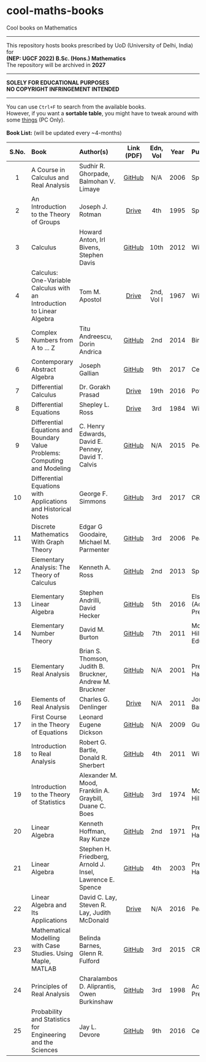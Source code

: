 # cool-maths-books
Cool books on Mathematics
<hr>
This repository hosts books prescribed by UoD (University of Delhi, India) for <br>
<b>(NEP: UGCF 2022) B.Sc. (Hons.) Mathematics</b><br>
The repository will be archived in <b>2027</b>
<hr>
<b>SOLELY FOR EDUCATIONAL PURPOSES</b><br>
<b>NO COPYRIGHT INFRINGEMENT INTENDED</b>
<hr>

You can use `Ctrl+F` to search from the available books.<br>
However, if you want a <b>sortable table</b>, you might have to tweak around with some [things](https://stackoverflow.com/a/42845732) (PC Only).<br><br>
<b>Book List:</b> (will be updated every ~4-months)
<!-- table below -->

|S.No.|Book|Author(s)|Link (PDF)|Edn, Vol|Year|Publisher|
|:---:|:---|:---|:---:|:---:|:---:|:---|
|1|A Course in Calculus and Real Analysis|Sudhir R. Ghorpade, Balmohan V. Limaye|[GitHub](https://raw.githubusercontent.com/malloc42/cool-maths-books/main/Books/A%20Course%20in%20Calculus%20and%20Real%20Analysis%20-%20Sudhir%20R.%20Ghorpade%2c%20Balmohan%20V.%20Limaye%20(2006%2c%20Springer).pdf)|N/A|2006|Springer|
|2|An Introduction to the Theory of Groups|Joseph J. Rotman|[Drive](https://drive.google.com/file/d/1d_hP2QTHhxXGxBdrbbwGcXTGD0Px9CRE/view)|4th|1995|Springer|
|3|Calculus|Howard Anton, Irl Bivens, Stephen Davis|[GitHub](https://raw.githubusercontent.com/malloc42/cool-maths-books/main/Books/Calculus%20-%20Howard%20Anton%2c%20Irl%20Bivens%2c%20Stephen%20Davis%20(2012%2c%20Wiley)%2010th%20Edition.pdf)|10th|2012|Wiley|
|4|Calculus: One-Variable Calculus with an Introduction to Linear Algebra|Tom M. Apostol|[Drive](https://drive.google.com/file/d/17-8xwX4H_W3R6H63dPH6T2P9wFMLGiuV/view)|2nd, Vol I|1967|Wiley|
|5|Complex Numbers from A to ... Z|Titu Andreescu, Dorin Andrica|[GitHub](https://raw.githubusercontent.com/malloc42/cool-maths-books/main/Books/Complex%20Numbers%20from%20A%20to%20...%20Z%20-%20Titu%20Andreescu%2c%20Dorin%20Andrica%20(2014%2c%20Birkhäuser)%202nd%20Edition.pdf)|2nd|2014|Birkhäuser|
|6|Contemporary Abstract Algebra|Joseph Gallian|[GitHub](https://raw.githubusercontent.com/malloc42/cool-maths-books/main/Books/Contemporary%20Abstract%20Algebra%20-%20Joseph%20Gallian%20(2017%2c%20Cengage)%209th%20Edition.pdf)|9th|2017|Cengage|
|7|Differential Calculus|Dr. Gorakh Prasad|[Drive](https://drive.google.com/file/d/1iD277hxbqSSqPHbgD8cnE2WCBQLuE603/view)|19th|2016|Pothishala|
|8|Differential Equations|Shepley L. Ross|[Drive](https://drive.google.com/file/d/19ApBnoAd7LlHEJ3D-igEHjpq2hqBV-ku/view)|3rd|1984|Wiley|
|9|Differential Equations and Boundary Value Problems: Computing and Modeling| C. Henry Edwards, David E. Penney, David T. Calvis|[GitHub](https://raw.githubusercontent.com/malloc42/cool-maths-books/main/Books/Differential%20Equations%20and%20Boundary%20Value%20Problems%20-%20Computing%20and%20Modeling%20-%20%20C.%20Henry%20Edwards%2c%20David%20E.%20Penney%2c%20David%20T.%20Calvis%20(2015%2c%20Pearson).pdf)|N/A|2015|Pearson|
|10|Differential Equations with Applications and Historical Notes|George F. Simmons|[GitHub](https://raw.githubusercontent.com/malloc42/cool-maths-books/main/Books/Differential%20Equations%20with%20Applications%20and%20Historical%20Notes%20-%20George%20F.%20Simmons%20(2017%2c%20CRC)%203rd%20Edition.pdf)|3rd|2017|CRC|
|11|Discrete Mathematics With Graph Theory|Edgar G Goodaire, Michael M. Parmenter|[GitHub](https://raw.githubusercontent.com/malloc42/cool-maths-books/main/Books/Discrete%20Mathematics%20With%20Graph%20Theory%20-%20Edgar%20G%20Goodaire%2c%20Michael%20M.%20Parmenter%20(2006%2c%20Pearson)%203rd%20Edition.pdf)|3rd|2006|Pearson|
|12|Elementary Analysis: The Theory of Calculus|Kenneth A. Ross|[GitHub](https://raw.githubusercontent.com/malloc42/cool-maths-books/main/Books/Elementary%20Analysis%20-%20The%20Theory%20of%20Calculus%20-%20Kenneth%20A.%20Ross%20(2013%2c%20Springer)%202nd%20Edition.pdf)|2nd|2013|Springer|
|13|Elementary Linear Algebra|Stephen Andrilli, David Hecker|[GitHub](https://raw.githubusercontent.com/malloc42/cool-maths-books/main/Books/Elementary%20Linear%20Algebra%20-%20Stephen%20Andrilli%2c%20David%20Hecker%20(2016%2c%20Elsevier%20(Academic%20Press))%205th%20Edition.pdf)|5th|2016|Elsevier (Academic Press)|
|14|Elementary Number Theory|David M. Burton|[GitHub](https://raw.githubusercontent.com/malloc42/cool-maths-books/main/Books/Elementary%20Number%20Theory%20-%20David%20M.%20Burton%20(2011%2c%20McGraw-Hill%20Higher%20Education)%207th%20Edition.pdf)|7th|2011|McGraw-Hill Higher Education|
|15|Elementary Real Analysis|Brian S. Thomson, Judith B. Bruckner, Andrew M. Bruckner|[GitHub](https://raw.githubusercontent.com/malloc42/cool-maths-books/main/Books/Elementary%20Real%20Analysis%20-%20Brian%20S.%20Thomson%2c%20Judith%20B.%20Bruckner%2c%20Andrew%20M.%20Bruckner%20(2001%2c%20Prentice%20Hall).pdf)|N/A|2001|Prentice Hall|
|16|Elements of Real Analysis|Charles G. Denlinger|[Drive](https://drive.google.com/file/d/1voz6PBkQ4Nl2YUUjkTZmu7AbfxpPijeT/view)|N/A|2011|Jones and Bartlett|
|17|First Course in the Theory of Equations|Leonard Eugene Dickson|[GitHub](https://raw.githubusercontent.com/malloc42/cool-maths-books/main/Books/First%20Course%20in%20the%20Theory%20of%20Equations%20-%20Leonard%20Eugene%20Dickson%20(2009%2c%20Gutenberg).pdf)|N/A|2009|Gutenberg|
|18|Introduction to Real Analysis|Robert G. Bartle, Donald R. Sherbert|[GitHub](https://raw.githubusercontent.com/malloc42/cool-maths-books/main/Books/Introduction%20to%20Real%20Analysis%20-%20Robert%20G.%20Bartle%2c%20Donald%20R.%20Sherbert%20(2011%2c%20Wiley)%204th%20Edition.pdf)|4th|2011|Wiley|
|19|Introduction to the Theory of Statistics|Alexander M. Mood, Franklin A. Graybill, Duane C. Boes|[GitHub](https://raw.githubusercontent.com/malloc42/cool-maths-books/main/Books/Introduction%20to%20the%20Theory%20of%20Statistics%20-%20Alexander%20M.%20Mood%2c%20Franklin%20A.%20Graybill%2c%20Duane%20C.%20Boes%20(1974%2c%20McGraw-Hill)%203rd%20Edition.pdf)|3rd|1974|McGraw-Hill|
|20|Linear Algebra|Kenneth Hoffman, Ray Kunze|[GitHub](https://raw.githubusercontent.com/malloc42/cool-maths-books/main/Books/Linear%20Algebra%20-%20Kenneth%20Hoffman%2c%20Ray%20Kunze%20(1971%2c%20Prentice%20Hall)%202nd%20Edition.pdf)|2nd|1971|Prentice Hall|
|21|Linear Algebra|Stephen H. Friedberg, Arnold J. Insel, Lawrence E. Spence|[GitHub](https://raw.githubusercontent.com/malloc42/cool-maths-books/main/Books/Linear%20Algebra%20-%20Stephen%20H.%20Friedberg%2c%20Arnold%20J.%20Insel%2c%20Lawrence%20E.%20Spence%20(2003%2c%20Prentice%20Hall)%204th%20Edition.pdf)|4th|2003|Prentice Hall|
|22|Linear Algebra and Its Applications|David C. Lay, Steven R. Lay, Judith McDonald|[Drive](https://drive.google.com/file/d/1hSQ9SBrRGIkpPUuszLx2roZuD_85FzUI/view)|N/A|2016|Pearson|
|23|Mathematical Modelling with Case Studies. Using Maple, MATLAB|Belinda Barnes, Glenn R. Fulford|[GitHub](https://raw.githubusercontent.com/malloc42/cool-maths-books/main/Books/Mathematical%20Modelling%20with%20Case%20Studies.%20Using%20Maple%2c%20MATLAB%20-%20Belinda%20Barnes%2c%20Glenn%20R.%20Fulford%20(2015%2c%20CRC)%203rd%20Edition.pdf)|3rd|2015|CRC|
|24|Principles of Real Analysis|Charalambos D. Aliprantis, Owen Burkinshaw|[GitHub](https://raw.githubusercontent.com/malloc42/cool-maths-books/main/Books/Principles%20of%20Real%20Analysis%20-%20Charalambos%20D.%20Aliprantis%2c%20Owen%20Burkinshaw%20(1998%2c%20Academic%20Press)%203rd%20Edition.pdf)|3rd|1998|Academic Press|
|25|Probability and Statistics for Engineering and the Sciences|Jay L. Devore|[GitHub](https://raw.githubusercontent.com/malloc42/cool-maths-books/main/Books/Probability%20and%20Statistics%20for%20Engineering%20and%20the%20Sciences%20-%20Jay%20L.%20Devore%20(2016%2c%20Cengage)%209th%20Edition.pdf)|9th|2016|Cengage|
